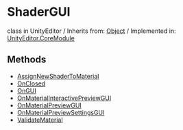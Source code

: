 # ShaderGUI
class in UnityEditor
 / Inherits from: <a href="https://docs.unity3d.com/6000.2/Documentation/ScriptReference/Object.html">Object</a> / Implemented in: <a href="https://docs.unity3d.com/6000.2/Documentation/ScriptReference/UnityEditor.CoreModule.html">UnityEditor.CoreModule</a>

## Methods
- <a href="https://docs.unity3d.com/6000.2/Documentation/ScriptReference/ShaderGUI.AssignNewShaderToMaterial.html">AssignNewShaderToMaterial</a>
- <a href="https://docs.unity3d.com/6000.2/Documentation/ScriptReference/ShaderGUI.OnClosed.html">OnClosed</a>
- <a href="https://docs.unity3d.com/6000.2/Documentation/ScriptReference/ShaderGUI.OnGUI.html">OnGUI</a>
- <a href="https://docs.unity3d.com/6000.2/Documentation/ScriptReference/ShaderGUI.OnMaterialInteractivePreviewGUI.html">OnMaterialInteractivePreviewGUI</a>
- <a href="https://docs.unity3d.com/6000.2/Documentation/ScriptReference/ShaderGUI.OnMaterialPreviewGUI.html">OnMaterialPreviewGUI</a>
- <a href="https://docs.unity3d.com/6000.2/Documentation/ScriptReference/ShaderGUI.OnMaterialPreviewSettingsGUI.html">OnMaterialPreviewSettingsGUI</a>
- <a href="https://docs.unity3d.com/6000.2/Documentation/ScriptReference/ShaderGUI.ValidateMaterial.html">ValidateMaterial</a>
